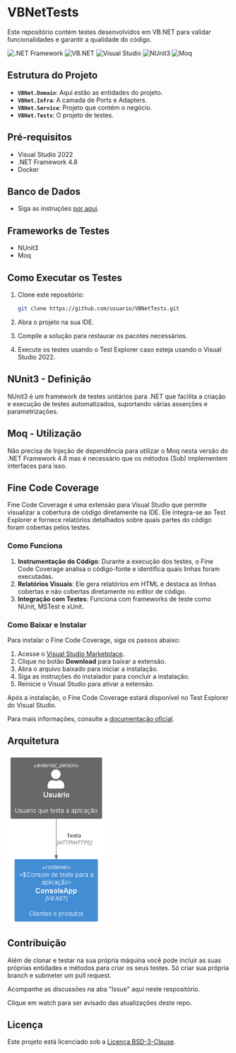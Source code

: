 # VBNetTests

Este repositório contém testes desenvolvidos em VB.NET para validar funcionalidades e garantir a qualidade do código.

![.NET Framework](https://img.shields.io/badge/.NET_Framework-4.8-blue) ![VB.NET](https://img.shields.io/badge/VB.NET-Visual_Studio-purple) ![Visual Studio](https://img.shields.io/badge/Visual_Studio-2022-blueviolet) ![NUnit3](https://img.shields.io/badge/NUnit-3.13.3-green) ![Moq](https://img.shields.io/badge/Moq-4.18.2-orange)

## Estrutura do Projeto

- **`VBNet.Domain`**: Aqui estão as entidades do projeto.
- **`VBNet.Infra`**: A camada de Ports e Adapters.
- **`VBNet.Service`**: Projeto que contém o negócio.
- **`VBNet.Tests`**: O projeto de testes.

## Pré-requisitos

- Visual Studio 2022
- .NET Framework 4.8
- Docker

## Banco de Dados

- Siga as instruções [por aqui](BancoDados.md).

## Frameworks de Testes

- NUnit3
- Moq

## Como Executar os Testes

1. Clone este repositório:

    ```bash
    git clone https://github.com/usuario/VBNetTests.git
    ```

2. Abra o projeto na sua IDE.
3. Compile a solução para restaurar os pacotes necessários.
4. Execute os testes usando o Test Explorer caso esteja usando o Visual Studio 2022.

## NUnit3 - Definição

NUnit3 é um framework de testes unitários para .NET que facilita a criação e execução de testes automatizados, suportando várias asserções e parametrizações.

## Moq - Utilização

Não precisa de Injeção de dependência para utilizar o Moq nesta versão do .NET Framework 4.8 mas é necessário que os métodos (Sub) implementem interfaces para isso.

## Fine Code Coverage

Fine Code Coverage é uma extensão para Visual Studio que permite visualizar a cobertura de código diretamente na IDE. Ele integra-se ao Test Explorer e fornece relatórios detalhados sobre quais partes do código foram cobertas pelos testes.

### Como Funciona

1. **Instrumentação do Código**: Durante a execução dos testes, o Fine Code Coverage analisa o código-fonte e identifica quais linhas foram executadas.
2. **Relatórios Visuais**: Ele gera relatórios em HTML e destaca as linhas cobertas e não cobertas diretamente no editor de código.
3. **Integração com Testes**: Funciona com frameworks de teste como NUnit, MSTest e xUnit.

### Como Baixar e Instalar

Para instalar o Fine Code Coverage, siga os passos abaixo:

1. Acesse o [Visual Studio Marketplace](https://marketplace.visualstudio.com/items?itemName=FortuneNgwenya.FineCodeCoverage2022).
2. Clique no botão **Download** para baixar a extensão.
3. Abra o arquivo baixado para iniciar a instalação.
4. Siga as instruções do instalador para concluir a instalação.
5. Reinicie o Visual Studio para ativar a extensão.

Após a instalação, o Fine Code Coverage estará disponível no Test Explorer do Visual Studio.

Para mais informações, consulte a [documentação oficial](https://github.com/FineCodeCoverage/FineCodeCoverage).

## Arquitetura

![Container Diagram](out/docs/C4/Container/ContainerVBNetTests.png)

## Contribuição

Além de clonar e testar na sua própria máquina você pode incluir as suas próprias entidades e métodos para criar os seus testes. Só criar sua própria branch e submeter um pull request.

Acompanhe as discussões na aba "Issue" aqui neste respositório.

Clique em watch para ser avisado das atualizações deste repo.

## Licença

Este projeto está licenciado sob a [Licença BSD-3-Clause](LICENSE).
